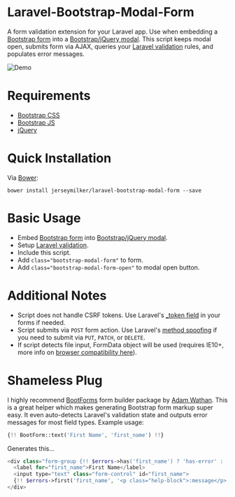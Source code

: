 # Laravel-Bootstrap-Modal-Form

A form validation extension for your Laravel app.  Use when embedding a [Bootstrap form](http://getbootstrap.com/css/#forms) into a [Bootstrap/jQuery modal](http://getbootstrap.com/javascript/#modals).  This script keeps modal open, submits form via AJAX, queries your [Laravel validation](http://laravel.com/docs/validation) rules, and populates error messages.

![Demo](http://zippy.gfycat.com/DefensiveFlickeringKilldeer.gif)

# Requirements

- [Bootstrap CSS](http://getbootstrap.com/css/)
- [Bootstrap JS](http://getbootstrap.com/javascript/)
- [jQuery](http://jquery.com)

# Quick Installation

Via [Bower](http://bower.io):
```
bower install jerseymilker/laravel-bootstrap-modal-form --save
```

# Basic Usage

- Embed [Bootstrap form](http://getbootstrap.com/css/#forms) into [Bootstrap/jQuery modal](http://getbootstrap.com/javascript/#modals).
- Setup [Laravel validation](http://laravel.com/docs/validation).
- Include this script.
- Add `class="bootstrap-modal-form"` to form.
- Add `class="bootstrap-modal-form-open"` to modal open button.

# Additional Notes

- Script does not handle CSRF tokens. Use Laravel's [_token field](http://laravel.com/docs/5.0/routing#csrf-protection) in your forms if needed.
- Script submits via `POST` form action. Use Laravel's [method spoofing](http://laravel.com/docs/5.0/routing#method-spoofing) if you need to submit via `PUT`, `PATCH`, or `DELETE`.
- If script detects file input, FormData object will be used (requires IE10+, more info on [browser compatibility here](https://developer.mozilla.org/en/docs/Web/API/FormData#Browser_compatibility)).

# Shameless Plug

I highly recommend [BootForms](http://github.com/adamwathan/bootforms) form builder package by [Adam Wathan](https://twitter.com/adamwathan).  This is a great helper which makes generating Bootstrap form markup super easy.  It even auto-detects Laravel's validation state and outputs error messages for most field types.  Example usage:
```php
{!! BootForm::text('First Name', 'first_name') !!}
```
Generates this...
```php
<div class="form-group {!! $errors->has('first_name') ? 'has-error' : '' !!}">
  <label for="first_name">First Name</label>
  <input type="text" class="form-control" id="first_name">
  {!! $errors->first('first_name', '<p class="help-block">:message</p>') !!}
</div>
```
